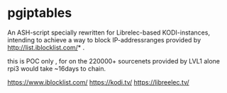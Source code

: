 # pgiptables

An ASH-script specially rewritten for Librelec-based KODI-instances, intending to achieve a way to block IP-addressranges provided by http://list.iblocklist.com/* .  

this is POC only , for on the 220000+ sourcenets provided by LVL1 alone rpi3 would take ~16days to chain.

https://www.iblocklist.com/
https://kodi.tv/
https://libreelec.tv/
